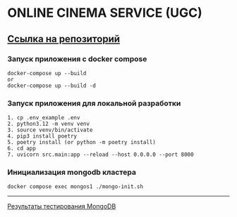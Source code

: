 # ONLINE CINEMA SERVICE (UGC)
## [Ссылка на репозиторий](https://github.com/SmirnovaT/ugc_sprint_2)

### Запуск приложения с docker compose
```
docker-compose up --build
or
docker-compose up --build -d
```

### Запуск приложения для локальной разработки
```
1. cp .env_example .env
2. python3.12 -m venv venv
3. source venv/bin/activate
4. pip3 install poetry
5. poetry install (or python -m poetry install)
6. cd app
7. uvicorn src.main:app --reload --host 0.0.0.0 --port 8000
```

### Инициализация mongodb кластера
```console
docker compose exec mongos1 ./mongo-init.sh
```

____________________________________________________________________________
[Результаты тестирования MongoDB](research/mongo_db/result.md)

